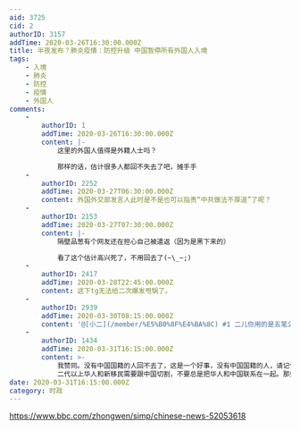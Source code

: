 ```yaml
---
aid: 3725
cid: 2
authorID: 3157
addTime: 2020-03-26T16:30:00.000Z
title: 半夜发布？肺炎疫情：防控升级 中国暂停所有外国人入境
tags:
    - 入境
    - 肺炎
    - 防控
    - 疫情
    - 外国人
comments:
    -
        authorID: 1
        addTime: 2020-03-26T16:30:00.000Z
        content: |-
            这里的外国人值得是外籍人士吗？

            那样的话，估计很多人都回不失去了吧，摊手手
    -
        authorID: 2252
        addTime: 2020-03-27T06:30:00.000Z
        content: 外国外交部发言人此时是不是也可以指责“中共做法不厚道”了呢？
    -
        authorID: 2153
        addTime: 2020-03-27T07:30:00.000Z
        content: |-
            隔壁品葱有个网友还在担心自己被遣返（因为是黑下来的）

            看了这个估计高兴死了，不用回去了(~\_~;)
    -
        authorID: 2417
        addTime: 2020-03-28T22:45:00.000Z
        content: 这下tg无法给二次爆发甩锅了。
    -
        authorID: 2939
        addTime: 2020-03-30T08:15:00.000Z
        content: '@[小二](/member/%E5%B0%8F%E4%BA%8C) #1 二儿你用的是五笔么¬ ¬'
    -
        authorID: 1434
        addTime: 2020-03-31T16:15:00.000Z
        content: >-
            我赞同。没有中国国籍的人回不去了，这是一个好事，没有中国国籍的人，请记住你的祖国是哪个，祖籍国又不是你的家。
            二代以上华人和新移民需要跟中国切割，不要总是把华人和中国联系在一起。那些中国高官富商上流子弟移民外国，老实待着，不要祸害华人，华人跟这些假移民不一样，假移民的根在中国，我们华人的根在自己的祖国。融入社会的华人不需要献媚中国，中国再好也不会出卖自己的祖国，老老实实为祖国贡献一切。
date: 2020-03-31T16:15:00.000Z
category: 时政
---
```


https://www.bbc.com/zhongwen/simp/chinese-news-52053618
